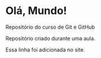 # Olá, Mundo!
 Repositório do curso de Git e GitHub

 Repositório criado durante uma aula.

 Essa linha foi adicionada no site.
 
